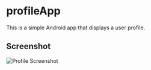 # profileApp

This is a simple Android app that displays a user profile.

## Screenshot

![Profile Screenshot](screenshot.png)
